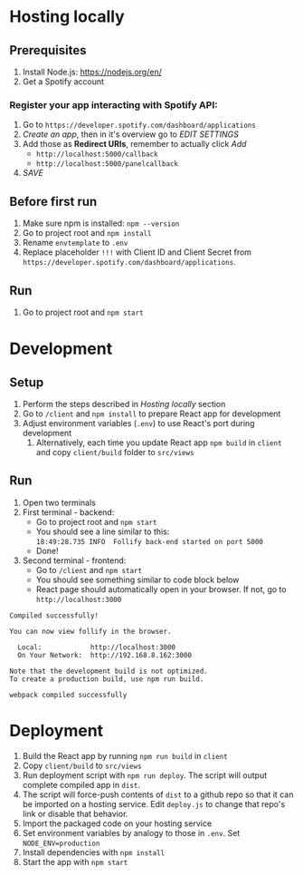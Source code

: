 # Hosting locally

## Prerequisites
1. Install Node.js: https://nodejs.org/en/
2. Get a Spotify account
### Register your app interacting with Spotify API:
1. Go to `https://developer.spotify.com/dashboard/applications`
2. *Create an app*, then in it's overview go to *EDIT SETTINGS*
3. Add those as **Redirect URIs**, remember to actually click *Add*
   - `http://localhost:5000/callback`
   - `http://localhost:5000/panelcallback`
4. *SAVE*

## Before first run
1. Make sure npm is installed: `npm --version`
2. Go to project root and `npm install`
3. Rename `envtemplate` to `.env`
4. Replace placeholder `!!!` with Client ID and Client Secret from `https://developer.spotify.com/dashboard/applications`.

## Run
1. Go to project root and `npm start`

# Development

## Setup
1. Perform the steps described in *Hosting locally* section
2. Go to `/client` and `npm install` to prepare React app for development
3. Adjust environment variables (`.env`) to use React's port during development
   1. Alternatively, each time you update React app `npm build` in `client` and copy `client/build` folder to `src/views`

## Run
1. Open two terminals
2. First terminal - backend:
   - Go to project root and `npm start`
   - You should see a line similar to this: \
   `18:49:28.735 INFO  Follify back-end started on port 5000`
   - Done!
3. Second terminal - frontend:
   - Go to `/client` and `npm start`
   - You should see something similar to code block below
   - React page should automatically open in your browser. If not, go to `http://localhost:3000`
  ```
  Compiled successfully!

  You can now view follify in the browser.

    Local:            http://localhost:3000
    On Your Network:  http://192.168.8.162:3000

  Note that the development build is not optimized.
  To create a production build, use npm run build.

  webpack compiled successfully
  ```

# Deployment

1. Build the React app by running `npm run build` in `client`
2. Copy `client/build` to `src/views`
3. Run deployment script with `npm run deploy`. The script will output complete compiled app in `dist`.
4. The script will force-push contents of `dist` to a github repo so that it can be imported on a hosting service. Edit `deploy.js` to change that repo's link or disable that behavior.
5. Import the packaged code on your hosting service
6. Set environment variables by analogy to those in `.env`. Set `NODE_ENV=production`
7. Install dependencies with `npm install`
8. Start the app with `npm start`